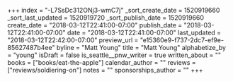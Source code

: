 +++
index = "-L7SsDc312ONj3-wmC7j"
_sort_create_date = 1520919660
_sort_last_updated = 1520919720
_sort_publish_date = 1520919660
create_date = "2018-03-12T22:41:00-07:00"
publish_date = "2018-03-12T22:41:00-07:00"
date = "2018-03-12T22:41:00-07:00"
last_updated = "2018-03-12T22:42:00-07:00"
preview_url = "e15360e9-f737-2dc7-ef9e-85627487b4ee"
byline = "Matt Young"
title = "Matt Young"
alphabetize_by = "young"
isDraft = false
is_seattle__pnw_writer = true
written_about = ""
books = ["books/eat-the-apple"]
calendar_author = ""
reviews = ["reviews/soldiering-on"]
notes = ""
sponsorships_author = ""
+++
